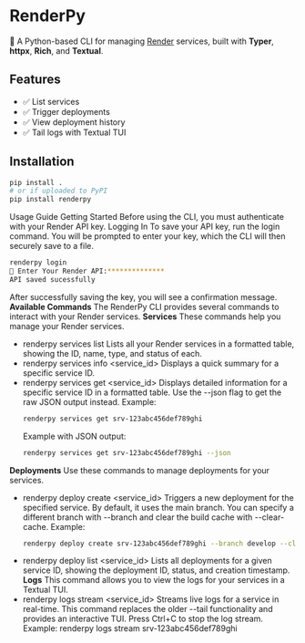 # RenderPy

🚀 A Python-based CLI for managing [Render](https://render.com) services, built with **Typer**, **httpx**, **Rich**, and **Textual**.

## Features
- ✅ List services
- ✅ Trigger deployments
- ✅ View deployment history
- ✅ Tail logs with Textual TUI

## Installation
```bash
pip install .
# or if uploaded to PyPI
pip install renderpy
```
Usage Guide
Getting Started
Before using the CLI, you must authenticate with your Render API key.
Logging In
To save your API key, run the login command. You will be prompted to enter your key, which the CLI will then securely save to a file.
```bash
renderpy login
🔑 Enter Your Render API:**************
API saved sucessfully
```
After successfully saving the key, you will see a confirmation message.
**Available Commands**
The RenderPy CLI provides several commands to interact with your Render services.
**Services**
These commands help you manage your Render services.
 * renderpy services list
   Lists all your Render services in a formatted table, showing the ID, name, type, and status of each.
 * renderpy services info <service_id>
   Displays a quick summary for a specific service ID.
 * renderpy services get <service_id>
   Displays detailed information for a specific service ID in a formatted table. Use the --json flag to get the raw JSON output instead.
   Example:
   ```bash
   renderpy services get srv-123abc456def789ghi
   ```
   Example with JSON output:
   ```bash
   renderpy services get srv-123abc456def789ghi --json
   ```
**Deployments**
Use these commands to manage deployments for your services.
 * renderpy deploy create <service_id>
   Triggers a new deployment for the specified service. By default, it uses the main branch. You can specify a different branch with --branch and clear the build cache with --clear-cache.
   Example:
   ```bash
   renderpy deploy create srv-123abc456def789ghi --branch develop --clear-cache
   ```
 * renderpy deploy list <service_id>
   Lists all deployments for a given service ID, showing the deployment ID, status, and creation timestamp.
**Logs**
This command allows you to view the logs for your services in a Textual TUI.
 * renderpy logs stream <service_id>
   Streams live logs for a service in real-time. This command replaces the older --tail functionality and provides an interactive TUI. Press Ctrl+C to stop the log stream.
   Example:
   renderpy logs stream srv-123abc456def789ghi
